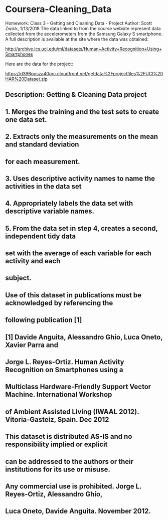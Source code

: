 # Coursera-Cleaning_Data
Homework: Class 3 - Getting and Cleaning Data - Project
Author: Scott Zwick, 1/13/2018
The data linked to from the course website represent data collected from the accelerometers from the Samsung Galaxy S smartphone. A full description is available at the site where the data was obtained:

http://archive.ics.uci.edu/ml/datasets/Human+Activity+Recognition+Using+Smartphones

Here are the data for the project:

https://d396qusza40orc.cloudfront.net/getdata%2Fprojectfiles%2FUCI%20HAR%20Dataset.zip
## Description: Getting & Cleaning Data project 
##     1. Merges the training and the test sets to create one data set.
##     2. Extracts only the measurements on the mean and standard deviation
##        for each measurement.
##     3. Uses descriptive activity names to name the activities in the data set
##     4. Appropriately labels the data set with descriptive variable names.
##     5. From the data set in step 4, creates a second, independent tidy data
##        set with the average of each variable for each activity and each
##        subject.
##
## Use of this dataset in publications must be acknowledged by referencing the
## following publication [1] 
## [1] Davide Anguita, Alessandro Ghio, Luca Oneto, Xavier Parra and 
## Jorge L. Reyes-Ortiz. Human Activity Recognition on Smartphones using a 
## Multiclass Hardware-Friendly Support Vector Machine. International Workshop
## of Ambient Assisted Living (IWAAL 2012). Vitoria-Gasteiz, Spain. Dec 2012
## This dataset is distributed AS-IS and no responsibility implied or explicit
## can be addressed to the authors or their institutions for its use or misuse.
## Any commercial use is prohibited. Jorge L. Reyes-Ortiz, Alessandro Ghio,
## Luca Oneto, Davide Anguita. November 2012.
